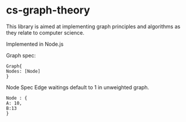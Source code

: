 # cs-graph-theory

This library is aimed at implementing graph principles and algorithms as they relate to computer science. 

Implemented in Node.js


Graph spec:
```
Graph{
Nodes: [Node]
}
```
Node Spec
Edge waitings default to 1 in unweighted graph. 
```
Node : {
A: 10,
B:13
}
```
